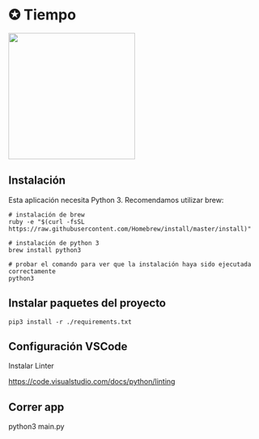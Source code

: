 # ✪ Tiempo

<img src="https://media.giphy.com/media/Sb7z05GQV4WR9q2mMW/giphy.gif" width="250" />

## Instalación 

Esta aplicación necesita Python 3. Recomendamos utilizar brew:

```
# instalación de brew
ruby -e "$(curl -fsSL https://raw.githubusercontent.com/Homebrew/install/master/install)"

# instalación de python 3
brew install python3

# probar el comando para ver que la instalación haya sido ejecutada correctamente
python3
```

## Instalar paquetes del proyecto

```
pip3 install -r ./requirements.txt
```
## Configuración VSCode

Instalar Linter

https://code.visualstudio.com/docs/python/linting

## Correr app 

python3 main.py